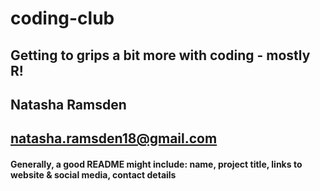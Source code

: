 # coding-club
## Getting to grips a bit more with coding - mostly R!

## Natasha Ramsden
## natasha.ramsden18@gmail.com

#### Generally, a good README might include: name, project title, links to website & social media, contact details
